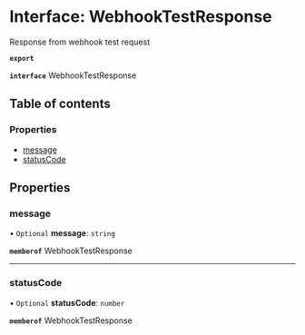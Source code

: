 # Interface: WebhookTestResponse

Response from webhook test request

**`export`**

**`interface`** WebhookTestResponse

## Table of contents

### Properties

- [message](WebhookTestResponse.md#message)
- [statusCode](WebhookTestResponse.md#statuscode)

## Properties

### message

• `Optional` **message**: `string`

**`memberof`** WebhookTestResponse

___

### statusCode

• `Optional` **statusCode**: `number`

**`memberof`** WebhookTestResponse
